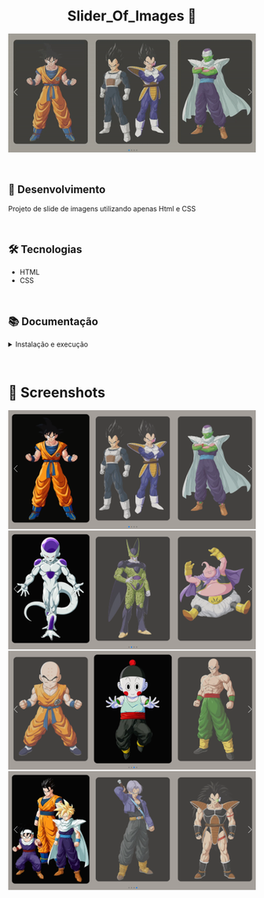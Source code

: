 <h1 align="center">Slider_Of_Images  🛝</h1>

![Preview Projeto](./Images/slideImages.gif)

<!-- ## Acesse o projeto clicando <a href="https://lauropera.github.io/dont-trumps/">AQUI</a>-->

<br />

## 📡 Desenvolvimento

Projeto de slide de imagens utilizando apenas Html e CSS

<br />

## 🛠️ Tecnologias

* HTML
* CSS
<!-- * JavaScript
* React.js -->

<br />

## 📚 Documentação

  <details>
    <summary>Instalação e execução</summary>
    <br />

- Faça o fork do repositório:
  Tutorial [AQUI](https://github.com/UNIVALI-LITE/Portugol-Studio/wiki/Fazendo-um-Fork-do-reposit%C3%B3rio)
- Abra seu terminal e navegue até a pasta onde preferir alocar o projeto.

- Clone o repositório:

  ```sh
    git clone git@github.com:"SeuNomeNoGitHub"/Slider_Of_Images.git
  ```

- Apos ter o repositório clonado em sua maquina, execute este comando para acessar a parta do projeto:

  ```sh
    cd Slider_Of_Images
  ```

    </details>
  <br />

<!-- # :iphone: Mobile

![Mobile Screenshot](./imgs/Mobile-Preview.png) -->

<br />

# 📸 Screenshots

![PC Screenshot](./Images/firstSlide.png)
![PC Screenshot](./Images/secondSlide.png)
![PC Screenshot](./Images/thirdSlide.png)
![PC Screenshot](./Images/fourSlide.png)

<br />

